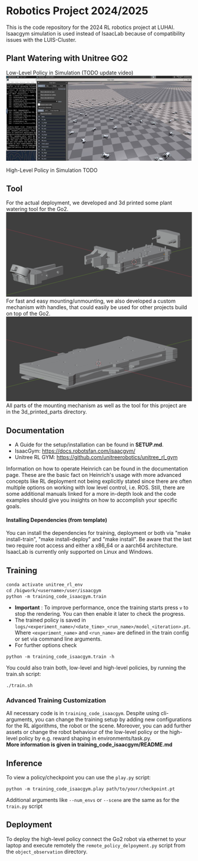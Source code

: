 # Robotics Project 2024/2025

This is the code repository for the 2024 RL robotics project at LUHAI.  
Isaacgym simulation is used instead of IsaacLab because of compatibility issues with the LUIS-Cluster.

## Plant Watering with Unitree GO2

Low-Level Policy in Simulation (TODO update video)
[![Low-Level Policy](figures/instruction_2.png)](https://github.com/user-attachments/assets/98395d82-d3f6-4548-b6ee-8edfce70ac3e)

High-Level Policy in Simulation
TODO

## Tool

For the actual deployment, we developed and 3d printed some plant watering tool for the Go2.
![Adaptive tool mount](3d_printed_parts/tool_example_parts.png)
For fast and easy mounting/unmounting, we also developed a custom mechanism with handles,
that could easily be used for other projects build on top of the Go2.
![Adaptive tool mount](3d_printed_parts/tool_example_parts2.png)
All parts of the mounting mechanism as well as the tool for this project are in the 3d_printed_parts directory.

## Documentation
* A Guide for the setup/installation can be found in **SETUP.md**. 
* IsaacGym: https://docs.robotsfan.com/isaacgym/
* Unitree RL GYM: https://github.com/unitreerobotics/unitree_rl_gym


Information on how to operate Heinrich can be found in the documentation page. These are the basic fact on Heinrich's usage with more advanced concepts like RL deployment not being explicitly stated since there are often multiple options on working with low level control, i.e. ROS. 
Still, there are some additional manuals linked for a more in-depth look and the code examples should give you insights on how to accomplish your specific goals.

#### Installing Dependencies (from template)

You can install the dependencies for training, deployment or both via "make install-train", "make install-deploy" and "make install". Be aware that the last two require root access and either a x86_64 or a aarch64 architecture. IsaacLab is currently only supported on Linux and Windows.

## Training
```
conda activate unitree_rl_env
cd /bigwork/<username>/user/isaacgym
python -m training_code_isaacgym.train
```
* **Important** : To improve performance, once the training starts press `v` to stop the rendering. You can then enable it later to check the progress.
* The trained policy is saved in `logs/<experiment_name>/<date_time>_<run_name>/model_<iteration>.pt`. Where `<experiment_name>` and `<run_name>` are defined in the train config or set via command line arguments.
* For further options check 
```
python -m training_code_isaacgym.train -h
```
You could also train both, low-level and high-level policies, by running the train.sh script:
```
./train.sh
```

### Advanced Training Customization
All necessary code is in `training_code_isaacgym`.
Despite using cli-arguments, you can change the training setup by adding new configurations for the RL algorithms, the robot or the scene.
Moreover, you can add further assets or change the robot behaviour of the low-level policy or the high-level policy by e.g. reward shaping in environments/task.py.  
**More information is given in training_code_isaacgym/README.md**


## Inference
To view a policy/checkpoint you can use the `play.py` script:
```
python -m training_code_isaacgym.play path/to/your/checkpoint.pt
```
Additional arguments like `--num_envs` or `--scene` are the same as for the `train.py` script

## Deployment
To deploy the high-level policy connect the Go2 robot via ethernet to your laptop and execute remotely the `remote_policy_delpoyment.py` script from the `object_observation` directory.

